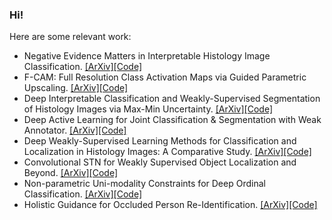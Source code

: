 ### Hi!
Here are some relevant work:
- Negative Evidence Matters in Interpretable Histology Image Classification. <a href="https://arxiv.org/abs/2201.02445">[ArXiv]</a><a href="https://github.com/sbelharbi/negev">[Code]</a>
- F-CAM: Full Resolution Class Activation Maps via Guided Parametric Upscaling. <a href="https://arxiv.org/abs/2109.07069">[ArXiv]</a><a href="https://github.com/sbelharbi/fcam-wsol">[Code]</a>
- Deep Interpretable Classification and Weakly-Supervised Segmentation of Histology Images via Max-Min Uncertainty. <a href="https://arxiv.org/abs/2011.07221">[ArXiv]</a><a href="https://github.com/sbelharbi/deep-wsl-histo-min-max-uncertainty">[Code]</a>
- Deep Active Learning for Joint Classification & Segmentation with Weak Annotator. <a href="https://arxiv.org/abs/2010.04889">[ArXiv]</a><a href="https://github.com/sbelharbi/deep-active-learning-for-joint-classification-and-segmentation-with-weak-annotator">[Code]</a>
- Deep Weakly-Supervised Learning Methods for Classification and Localization in Histology Images: A Comparative Study. <a href="https://arxiv.org/abs/1909.03354">[ArXiv]</a><a href="https://github.com/jeromerony/survey_wsl_histology">[Code]</a>
- Convolutional STN for Weakly Supervised Object Localization and Beyond. <a href="https://arxiv.org/abs/1912.01522">[ArXiv]</a><a href="https://github.com/akhilpm/ConvSTN">[Code]</a>
- Non-parametric Uni-modality Constraints for Deep Ordinal Classification. <a href="https://arxiv.org/abs/1911.10720">[ArXiv]</a><a href="https://github.com/sbelharbi/Deep-Ordinal-Classification-with-Inequality-Constraints">[Code]</a>
- Holistic Guidance for Occluded Person Re-Identification. <a href="https://arxiv.org/abs/2104.06524">[ArXiv]</a><a href="https://github.com/madhukiranets/HolisitcGuidanceOccReID2">[Code]</a>


<!--
**sbelharbi/sbelharbi** is a ✨ _special_ ✨ repository because its `README.md` (this file) appears on your GitHub profile.

Here are some ideas to get you started:

- 🔭 I’m currently working on ...
- 🌱 I’m currently learning ...
- 👯 I’m looking to collaborate on ...
- 🤔 I’m looking for help with ...
- 💬 Ask me about ...
- 📫 How to reach me: ...
- 😄 Pronouns: ...
- ⚡ Fun fact: ...
-->
